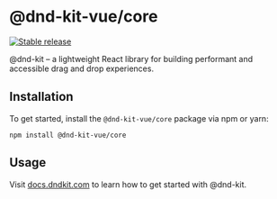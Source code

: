 # @dnd-kit-vue/core

[![Stable release](https://img.shields.io/npm/v/@dnd-kit-vue/core.svg)](https://npm.im/@dnd-kit-vue/core)

@dnd-kit – a lightweight React library for building performant and accessible drag and drop experiences.

## Installation

To get started, install the `@dnd-kit-vue/core` package via npm or yarn:

```
npm install @dnd-kit-vue/core
```

## Usage

Visit [docs.dndkit.com](https://docs.dndkit.com) to learn how to get started with @dnd-kit.
